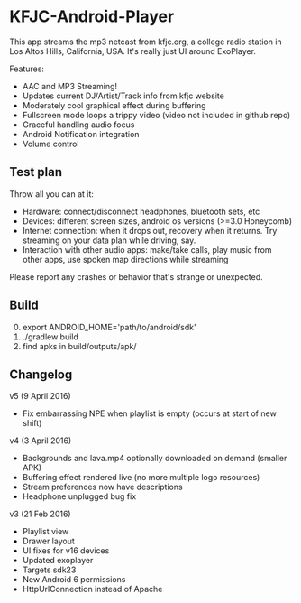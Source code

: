 KFJC-Android-Player
===================
This app streams the mp3 netcast from kfjc.org, a college radio station in Los Altos Hills, California, USA. It's really just UI around ExoPlayer.

Features:
 - AAC and MP3 Streaming!
 - Updates current DJ/Artist/Track info from kfjc website
 - Moderately cool graphical effect during buffering
 - Fullscreen mode loops a trippy video (video not included in github repo)
 - Graceful handling audio focus
 - Android Notification integration
 - Volume control

Test plan
---------
Throw all you can at it:

 - Hardware: connect/disconnect headphones, bluetooth sets, etc
 - Devices: different screen sizes, android os versions (>=3.0 Honeycomb)
 - Internet connection: when it drops out, recovery when it returns. Try streaming on your data plan while driving, say.
 - Interaction with other audio apps: make/take calls, play music from other apps, use spoken map directions while streaming

Please report any crashes or behavior that's strange or unexpected.

Build
-----
0. export ANDROID_HOME='path/to/android/sdk'
1. ./gradlew build
2. find apks in build/outputs/apk/

Changelog
---------
v5 (9 April 2016)
 - Fix embarrassing NPE when playlist is empty (occurs at start of new shift)

v4 (3 April 2016)
 - Backgrounds and lava.mp4 optionally downloaded on demand (smaller APK)
 - Buffering effect rendered live (no more multiple logo resources)
 - Stream preferences now have descriptions
 - Headphone unplugged bug fix

v3 (21 Feb 2016)
 - Playlist view
 - Drawer layout
 - UI fixes for v16 devices
 - Updated exoplayer
 - Targets sdk23
 - New Android 6 permissions
 - HttpUrlConnection instead of Apache